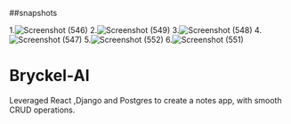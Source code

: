 ##snapshots

1.![Screenshot (546)](https://github.com/Bhumika07092001/Bryckel-AI/assets/109783089/d5161489-c343-4750-94ec-2ceb0321098b)
2.![Screenshot (549)](https://github.com/Bhumika07092001/Bryckel-AI/assets/109783089/684c7476-3b16-4e6c-9c0b-4f97590ab2f7)
3.![Screenshot (548)](https://github.com/Bhumika07092001/Bryckel-AI/assets/109783089/3814813b-639c-4422-9b77-5332597222cf)
4.![Screenshot (547)](https://github.com/Bhumika07092001/Bryckel-AI/assets/109783089/b5c6402a-051c-4da9-a13e-97f6d093c98c)
5.![Screenshot (552)](https://github.com/Bhumika07092001/Bryckel-AI/assets/109783089/a0eaf6f2-8196-4d3e-9d49-a4358a053ed0)
6.![Screenshot (551)](https://github.com/Bhumika07092001/Bryckel-AI/assets/109783089/41b1330e-1b08-4be0-a0df-accaf41e3a38)



# Bryckel-AI
Leveraged React ,Django and Postgres to create a notes app, with smooth CRUD operations.
